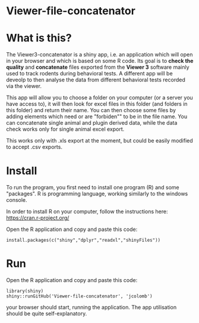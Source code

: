 # Viewer-file-concatenator
What is this?
===========

The Viewer3-concatenator is a shiny app, i.e. an application which will open in your browser and which is based on some R code. Its goal is to **check the quality** and **concatenate** files exported from the **Viewer 3** software mainly used to track rodents during behavioral tests. A different app will be deveolp to then analyse the data from different behavioral tests recorded via the viewer.

This app will allow you to choose a folder on your computer (or a server you have access to), it will then look for excel files in this folder (and folders in this folder) and return their name.
You can then choose some files by adding elements which need or are "forbiden"" to be in the file name. You can concatenate single animal and plugin derived data, while the data check works only for single animal excel export. 

This works only with .xls export at the moment, but could be easily modified to accept .csv exports.

Install
=======
To run the program, you first need to install one program (R) and some "packages". R is programming language, working similarly to the windows console.


In order to install R on your computer, follow the instructions here: https://cran.r-project.org/

Open the R application and copy and paste this code:

    install.packages(c("shiny","dplyr","readxl","shinyFiles"))

Run
===

Open the R application and copy and paste this code:

    library(shiny)
    shiny::runGitHub('Viewer-file-concatenator', 'jcolomb') 

your browser should start, running the application. The app utilisation should be quite self-explanatory.